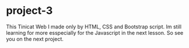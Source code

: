 # project-3
This Tinicat Web I made only by HTML, CSS and Bootstrap script. Im still learning for more esspecially for the Javascript in the next lesson. So see you on the next project.
